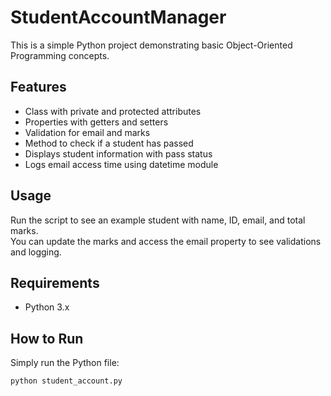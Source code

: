 # StudentAccountManager

This is a simple Python project demonstrating basic Object-Oriented Programming concepts.

## Features

- Class with private and protected attributes  
- Properties with getters and setters  
- Validation for email and marks  
- Method to check if a student has passed  
- Displays student information with pass status  
- Logs email access time using datetime module  

## Usage

Run the script to see an example student with name, ID, email, and total marks.  
You can update the marks and access the email property to see validations and logging.

## Requirements

- Python 3.x

## How to Run

Simply run the Python file:

```bash
python student_account.py

